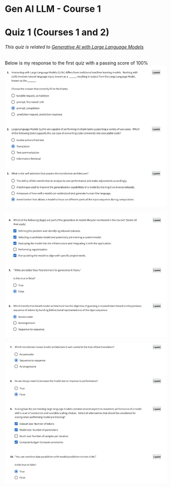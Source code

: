 # Gen AI LLM - Course 1
# Quiz 1 (Courses 1 and 2)

###### This quiz is related to [Generative AI with Large Language Models](https://www.coursera.org/learn/generative-ai-with-llms)

Below is my response to the first quiz with a passing score of 100%
![quiz 1-1](../../images/quiz1_1.png)


![quiz 1-2](../../images/quiz1_2.png)


![quiz 1-3](../../images/quiz1_3.png)

